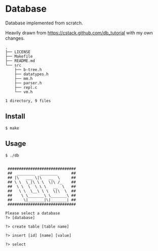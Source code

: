# Database
Database implemented from scratch.

Heavily drawn from https://cstack.github.com/db_tutorial with my own changes.

```
.
├── LICENSE
├── Makefile
├── README.md
└── src
    ├── b-tree.h
    ├── datatypes.h
    ├── mm.h
    ├── parser.h
    ├── repl.c
    └── vm.h

1 directory, 9 files
```

## Install
```
$ make
```

## Usage

```
$ ./db 


 ############################## 
 ##  ________  ________      ##
 ## |\   ___ \|\   __  \     ##
 ## \ \  \_|\ \ \  \|\ /_    ##
 ##  \ \  \  \ \ \   __  \   ##
 ##   \ \  \__\ \ \  \|\  \  ##
 ##    \ \_______\ \_______\ ##
 ##     \|_______|\|_______| ##
 ##############################

Please select a database
?> [database]

?> create table [table name]

?> insert [id] [name] [value]

?> select
```
